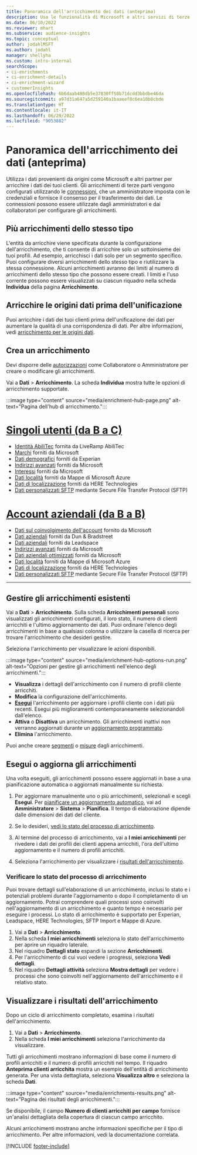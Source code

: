 ```yaml
---
title: Panoramica dell'arricchimento dei dati (anteprima)
description: Usa le funzionalità di Microsoft e altri servizi di terze parti per arricchire i dati dei tuoi clienti.
ms.date: 06/10/2022
ms.reviewer: mhart
ms.subservice: audience-insights
ms.topic: conceptual
author: jodahlMSFT
ms.author: jodahl
manager: shellyha
ms.custom: intro-internal
searchScope:
- ci-enrichments
- ci-enrichment-details
- ci-enrichment-wizard
- customerInsights
ms.openlocfilehash: 6b6daab480db5e37830ff58b71dcdd3bbdbe46da
ms.sourcegitcommit: a97d31a647a5d259140a1baaeef8c6ea10b8cbde
ms.translationtype: HT
ms.contentlocale: it-IT
ms.lasthandoff: 06/29/2022
ms.locfileid: "9053882"
---
```

# <a name="data-enrichment-preview-overview"></a>Panoramica dell'arricchimento dei dati (anteprima)

Utilizza i dati provenienti da origini come Microsoft e altri partner per arricchire i dati dei tuoi clienti. Gli arricchimenti di terze parti vengono configurati utilizzando le [connessioni](connections.md), che un amministratore imposta con le credenziali e fornisce il consenso per il trasferimento dei dati. Le connessioni possono essere utilizzate dagli amministratori e dai collaboratori per configurare gli arricchimenti.  

## <a name="multiple-enrichments-of-the-same-type"></a>Più arricchimenti dello stesso tipo

L'entità da arricchire viene specificata durante la configurazione dell'arricchimento, che ti consente di arricchire solo un sottoinsieme dei tuoi profili. Ad esempio, arricchisci i dati solo per un segmento specifico. Puoi configurare diversi arricchimenti dello stesso tipo e riutilizzare la stessa connessione. Alcuni arricchimenti avranno dei limiti al numero di arricchimenti dello stesso tipo che possono essere creati. I limiti e l'uso corrente possono essere visualizzati su ciascun riquadro nella scheda **Individua** della pagina **Arricchimento**.

## <a name="enrich-data-sources-before-unification"></a>Arricchire le origini dati prima dell'unificazione

Puoi arricchire i dati dei tuoi clienti prima dell'unificazione dei dati per aumentare la qualità di una corrispondenza di dati. Per altre informazioni, vedi [arricchimento per le origini dati](data-sources-enrichment.md).

## <a name="create-an-enrichment"></a>Crea un arricchimento

Devi disporre delle [autorizzazioni](permissions.md) come Collaboratore o Amministratore per creare o modificare gli arricchimenti.

Vai a **Dati** > **Arricchimento**. La scheda **Individua** mostra tutte le opzioni di arricchimento supportate.

:::image type="content" source="media/enrichment-hub-page.png" alt-text="Pagina dell'hub di arricchimento.":::

# <a name="individual-consumers-b-to-c"></a>[Singoli utenti (da B a C)](#tab/b2c)

- [Identità AbiliTec](enrichment-liveramp.md) fornita da LiveRamp AbiliTec
- [Marchi](enrichment-microsoft.md) forniti da Microsoft
- [Dati demografici](enrichment-experian.md) forniti da Experian
- [Indirizzi avanzati](enrichment-enhanced-addresses.md) forniti da Microsoft
- [Interessi](enrichment-microsoft.md) forniti da Microsoft
- [Dati località](enrichment-azure-maps.md) forniti da Mappe di Microsoft Azure
- [Dati di localizzazione](enrichment-here.md) forniti da HERE Technologies
- [Dati personalizzati SFTP](enrichment-SFTP-custom-import.md) mediante Secure File Transfer Protocol (SFTP)

# <a name="business-accounts-b-to-b"></a>[Account aziendali (da B a B)](#tab/b2b)

- [Dati sul coinvolgimento dell'account](enrichment-office.md) fornito da Microsoft
- [Dati aziendali](enrichment-dnb.md) forniti da Dun & Bradstreet
- [Dati aziendali](enrichment-leadspace.md) forniti da Leadspace
- [Indirizzi avanzati](enrichment-enhanced-addresses.md) forniti da Microsoft
- [Dati aziendali ottimizzati](enrichment-enhanced-company-data.md) forniti da Microsoft
- [Dati località](enrichment-azure-maps.md) forniti da Mappe di Microsoft Azure
- [Dati di localizzazione](enrichment-here.md) forniti da HERE Technologies
- [Dati personalizzati SFTP](enrichment-SFTP-custom-import.md) mediante Secure File Transfer Protocol (SFTP)

---

## <a name="manage-existing-enrichments"></a>Gestire gli arricchimenti esistenti

Vai a **Dati** > **Arricchimento**. Sulla scheda **Arricchimenti personali** sono visualizzati gli arricchimenti configurati, il loro stato, il numero di clienti arricchiti e l'ultimo aggiornamento dei dati. Puoi ordinare l'elenco degli arricchimenti in base a qualsiasi colonna o utilizzare la casella di ricerca per trovare l'arricchimento che desideri gestire.

Seleziona l'arricchimento per visualizzare le azioni disponibili.

:::image type="content" source="media/enrichment-hub-options-run.png" alt-text="Opzioni per gestire gli arricchimenti nell'elenco degli arricchimenti.":::

- **Visualizza** i dettagli dell'arricchimento con il numero di profili cliente arricchiti.
- **Modifica** la configurazione dell'arricchimento.
- [**Esegui**](#run-or-refresh-enrichments) l'arricchimento per aggiornare i profili cliente con i dati più recenti. Esegui più miglioramenti contemporaneamente selezionandoli dall'elenco.
- **Attiva** o **Disattiva** un arricchimento. Gli arricchimenti inattivi non verranno aggiornati durante un [aggiornamento programmato](system.md#schedule-tab).
- **Elimina** l'arricchimento.

Puoi anche creare [segmenti](segments.md) o [misure](measures.md) dagli arricchimenti.

## <a name="run-or-refresh-enrichments"></a>Esegui o aggiorna gli arricchimenti

Una volta eseguiti, gli arricchimenti possono essere aggiornati in base a una pianificazione automatica o aggiornati manualmente su richiesta.

1. Per aggiornare manualmente uno o più arricchimenti, selezionali e scegli **Esegui**. Per [pianificare un aggiornamento automatico](system.md#schedule-tab), vai ad **Amministratore** > **Sistema** > **Pianifica**. Il tempo di elaborazione dipende dalle dimensioni dei dati del cliente.

1. Se lo desideri, [vedi lo stato del processo di arricchimento](#see-the-progress-of-the-enrichment-process).

1. Al termine del processo di arricchimento, vai a **I miei arricchimenti** per rivedere i dati dei profili dei clienti appena arricchiti, l'ora dell'ultimo aggiornamento e il numero di profili arricchiti.

1. Seleziona l'arricchimento per visualizzare i [risultati dell'arricchimento](#view-enrichment-results).

### <a name="see-the-progress-of-the-enrichment-process"></a>Verificare lo stato del processo di arricchimento

Puoi trovare dettagli sull'elaborazione di un arricchimento, inclusi lo stato e i potenziali problemi durante l'aggiornamento o dopo il completamento di un aggiornamento. Potrai comprendere quali processi sono coinvolti nell'aggiornamento di un arricchimento e quanto tempo è necessario per eseguire i processi. Lo stato di arricchimento è supportato per Experian, Leadspace, HERE Technologies, SFTP Import e Mappe di Azure.

1. Vai a **Dati** > **Arricchimento**.
1. Nella scheda **I miei arricchimenti** seleziona lo stato dell'arricchimento per aprire un riquadro laterale.
1. Nel riquadro **Dettagli stato** espandi la sezione **Arricchimenti**.
1. Per l'arricchimento di cui vuoi vedere i progressi, seleziona **Vedi dettagli**.
1. Nel riquadro **Dettagli attività** seleziona **Mostra dettagli** per vedere i processi che sono coinvolti nell'aggiornamento dell'arricchimento e il relativo stato.

## <a name="view-enrichment-results"></a>Visualizzare i risultati dell'arricchimento

Dopo un ciclo di arricchimento completato, esamina i risultati dell'arricchimento.

1. Vai a **Dati** > **Arricchimento**.
1. Nella scheda **I miei arricchimenti** seleziona l'arricchimento da visualizzare.

Tutti gli arricchimenti mostrano informazioni di base come il numero di profili arricchiti e il numero di profili arricchiti nel tempo. Il riquadro **Anteprima clienti arricchita** mostra un esempio dell'entità di arricchimento generata. Per una vista dettagliata, seleziona **Visualizza altro** e seleziona la scheda **Dati**.

:::image type="content" source="media/enrichments-results.png" alt-text="Pagina dei risultati degli arricchimenti.":::

Se disponibile, il campo **Numero di clienti arricchiti per campo** fornisce un'analisi dettagliata della copertura di ciascun campo arricchito.

Alcuni arricchimenti mostrano anche informazioni specifiche per il tipo di arricchimento. Per altre informazioni, vedi la documentazione correlata.

[!INCLUDE [footer-include](includes/footer-banner.md)]
